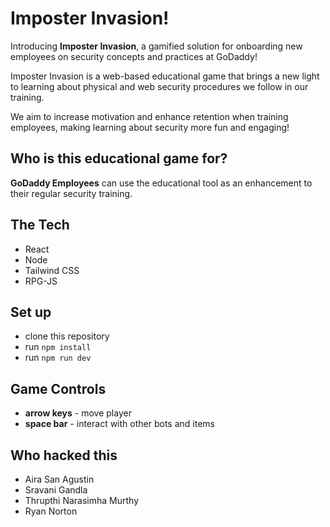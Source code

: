 # Imposter Invasion!

Introducing **Imposter Invasion**, a gamified solution for onboarding new employees on security concepts and practices at GoDaddy!

Imposter Invasion is a web-based educational game that brings a new light to learning about physical and web security procedures we follow in our training.

We aim to increase motivation and enhance retention when training employees, making learning about security more fun and engaging!


## Who is this educational game for?

**GoDaddy Employees** can use the educational tool as an enhancement to their regular security training.

## The Tech

- React
- Node
- Tailwind CSS
- RPG-JS

## Set up

- clone this repository
- run `npm install`
- run `npm run dev`

## Game Controls

- **arrow keys** - move player
- **space bar** - interact with other bots and items

## Who hacked this

- Aira San Agustin
- Sravani Gandla
- Thrupthi Narasimha Murthy
- Ryan Norton
